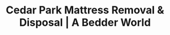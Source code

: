---
layout: location.njk
title: "Cedar Park Mattress Removal & Disposal | A Bedder World"
description: "Professional mattress removal in Cedar Park, Texas. Premier Austin suburb specialists serving Lake Travis area families, master-planned communities, and H-E-B Center entertainment district. Next-day service "
permalink: "/mattress-removal/texas/austin/cedar-park/"
city: "Cedar Park"
state: "Texas"
stateAbbr: "TX"
stateSlug: "texas"
parentMetro: "Austin"
tier: 2
coordinates: 
  lat: 30.5052
  lng: -97.8203
pricing:
  startingPrice: 125
  single: 125
  queen: 155
  king: 180
  boxSpring: 30
zipCodes: ["78613", "78630", "78641"]
neighborhoods: [
  {
    "name": "Buttercup Creek",
    "zipCodes": ["78613"]
  },
  {
    "name": "Forest Oaks",
    "zipCodes": ["78613"]
  },
  {
    "name": "Avery Ranch",
    "zipCodes": ["78613", "78641"]
  },
  {
    "name": "Anderson Mill West",
    "zipCodes": ["78630"]
  },
  {
    "name": "Hidden Creeks at Lakewood Park",
    "zipCodes": ["78641"]
  },
  {
    "name": "Crystal Falls",
    "zipCodes": ["78641"]
  },
  {
    "name": "Heritage Park",
    "zipCodes": ["78641"]
  },
  {
    "name": "Silverado",
    "zipCodes": ["78613"]
  },
  {
    "name": "Red Oaks",
    "zipCodes": ["78630"]
  },
  {
    "name": "Twin Creeks",
    "zipCodes": ["78613"]
  },
  {
    "name": "Cedar Park Town Center",
    "zipCodes": ["78613"]
  },
  {
    "name": "Lakeline Oaks",
    "zipCodes": ["78613"]
  },
  {
    "name": "Ranch at Cypress Creek",
    "zipCodes": ["78613"]
  },
  {
    "name": "Cypress Canyon",
    "zipCodes": ["78613"]
  },
  {
    "name": "Westside at Buttercup Creek",
    "zipCodes": ["78613"]
  }
]
nearbyCities: [
  {
    "name": "Austin",
    "slug": "austin",
    "distance": 20,
    "isSuburb": false
  }
]
reviews:
  count: 38
  featured:
    - author: "Jennifer K."
      rating: 5
      text: "Had all the insurance paperwork our HOA needed without me even asking. Made it super easy - they clearly know what they're doing with these communities."
    - author: "Mark D."
      rating: 5  
      text: "Three mattresses gone same week. Beats the hell out of trying to coordinate bulk pickup and figure out when I can put stuff out. Worth every penny."
    - author: "Sarah L."
      rating: 4
      text: "Tricky driveway but they handled it fine. Got our old king mattress and box spring out no problem. Price was reasonable."
    - author: "David M."
      rating: 5
      text: "Booked online Sunday night, gone by Tuesday. They wrapped everything nice and were respectful going through the house."
    - author: "Lisa R."
      rating: 5
      text: "Showed up exactly when they said they would. Way better than loading it in my car and driving to the dump."
    - author: "Robert H."
      rating: 4
      text: "Kids kept jumping on the old mattress so we finally replaced it. These guys were in and out quick, didn't wake the baby."

pageContent:
  heroDescription: "Next-day mattress pickup throughout Cedar Park, Texas. Professional removal with same-day quotes. Over 1 million mattresses recycled nationwide - book online in 60 seconds."

  aboutService: "Our Cedar Park mattress removal service provides professional pickup, wrapping, and eco-friendly disposal with next-day availability throughout Austin's premier suburb. We handle all mattress types including memory foam, innerspring, hybrid, and luxury models, plus box springs, bed frames, and bedroom furniture. Our licensed and insured team specializes in Cedar Park's master-planned communities, providing HOA-compliant service with proper vendor registration, insurance documentation, and professional coordination required by communities like Avery Ranch, Crystal Falls, and Hidden Creeks. We navigate gated community protocols, coordinate with property management companies, and accommodate the scheduling needs of Cedar Park's 77,500+ residents including busy tech commuters and Leander ISD families. Our service eliminates the hassle of Republic Services' 7-item bulk pickup limits and $20 Williamson County landfill fees, while our experienced crews efficiently handle luxury Lake Travis area properties, multi-story homes in developments like Buttercup Creek and Forest Oaks, and new construction areas throughout the H-E-B Center entertainment district. From curbside pickup to white-glove in-home removal, we provide the professional service standards expected in this highly rated Austin suburb."

  serviceAreasIntro: "Professional mattress pickup throughout Cedar Park's master-planned communities, from Lake Travis luxury developments to family-friendly neighborhoods near the H-E-B Center:"

  regulationsCompliance: "Cedar Park residents have convenient access to Republic Services weekly bulk pickup with a 7-item limit, but HOA communities often require vendor registration, insurance documentation, and scheduling coordination. The Williamson County landfill charges $20 per mattress plus travel costs, while master-planned communities may restrict bulk item placement timing and methods. Our service eliminates these complications with HOA-compliant vendor registration, flexible scheduling that works around community events and property management requirements, comprehensive coverage throughout Cedar Park's diverse neighborhoods including gated developments, and professional coordination that meets the service standards expected in this premier Austin suburb."

  environmentalImpact: "Our Cedar Park service diverts 80% of mattress materials from regional landfills through certified Central Texas recycling facilities. After serving families in master-planned communities, Lake Travis luxury developments, and established neighborhoods throughout the H-E-B Center entertainment district, we've recycled 2,850 mattresses (114,000 pounds) supporting environmental conservation values that align with Cedar Park's extensive park system and outdoor recreation focus. This regional processing reduces transportation emissions while creating jobs that serve Cedar Park's diverse economy including entertainment, technology commuting, and family services. Residents contribute to sustainability programs that reflect the environmental consciousness important to this outdoor recreation community, supporting the conservation values that make Cedar Park Austin's premier suburban entertainment and recreation hub."

  howItWorksScheduling: "Family and community-friendly scheduling with easy online booking throughout Cedar Park. We coordinate around Leander ISD school schedules, accommodate H-E-B Center event traffic, work with HOA and property management requirements, and provide reliable service that meets this premier Austin suburb's high standards."

  howItWorksService: "Our team specializes in Cedar Park's unique combination of master-planned living and outdoor recreation culture. We navigate 183A Toll Road corridor efficiently, coordinate with HOA and gated community protocols, handle luxury Lake Travis area properties and standard suburban developments, manage both established neighborhoods and new construction areas, and provide quality service throughout this entertainment and recreation-focused Austin suburb."

  howItWorksDisposal: "Licensed transport to certified Central Texas recycling facilities where materials support regional sustainability initiatives. Steel springs and foam components contribute to the circular economy while supporting Cedar Park's role as Austin's premier suburban recreation and entertainment hub, maintaining the environmental conservation values that connect outdoor recreation with community environmental responsibility."

  sidebarStats:
    mattressesRemoved: "2850"


faqs:
  - question: "How quickly can you remove my mattress in Cedar Park?"
    answer: "We provide next-day pickup throughout Cedar Park including Avery Ranch, Buttercup Creek, Crystal Falls, Hidden Creeks, Anderson Mill West, and all master-planned communities and neighborhoods. Online booking accommodates HOA requirements and family schedules."
    
  - question: "Do you handle HOA communities and gated developments?"
    answer: "Absolutely. We're experienced with Cedar Park's many HOA communities and gated developments. We handle vendor registration, insurance documentation, and access protocols for communities like Crystal Falls, Hidden Creeks, and other managed neighborhoods."
    
  - question: "Can you coordinate with property management and community requirements?"
    answer: "Yes, we work with Cedar Park's property management companies and HOA protocols. Our scheduling accommodates community waste management rules, gated access procedures, and the professional service standards expected in master-planned communities."
    
  - question: "What's included in your Cedar Park mattress removal service?"
    answer: "Complete Austin suburb service includes pickup from master-planned communities, luxury developments, standard neighborhoods, flexible scheduling around family and community events, coordination with HOA and property management protocols, and eco-friendly disposal through certified Central Texas facilities."
    
  - question: "Do you serve both luxury Lake Travis areas and standard neighborhoods?"
    answer: "Definitely. We provide service throughout Cedar Park from luxury developments near Lake Travis and premium communities like Hidden Creeks to established family neighborhoods like Buttercup Creek and Forest Oaks. Our team respects community standards across all income levels."
    
  - question: "How do you handle Cedar Park's master-planned community protocols?"
    answer: "We understand Cedar Park's numerous master-planned communities and their specific requirements. Our service includes HOA vendor registration, insurance compliance, professional appearance standards, and coordination with community management protocols."
    
  - question: "Can you work around H-E-B Center events and traffic patterns?"
    answer: "Yes, we schedule service considering Cedar Park's entertainment district traffic and community events. Our team knows the 183A Toll Road corridor and local traffic patterns to ensure reliable service timing throughout the area."
    
  - question: "What happens to mattresses after pickup in Cedar Park?"
    answer: "Mattresses go to certified Central Texas recycling facilities where 80% of materials including steel springs, foam, and fabric are separated for reuse. This supports environmental stewardship that aligns with Cedar Park's extensive park system, outdoor recreation focus, and community environmental responsibility, contributing to the sustainability consciousness that makes Cedar Park Austin's premier suburban recreation and entertainment hub."
---